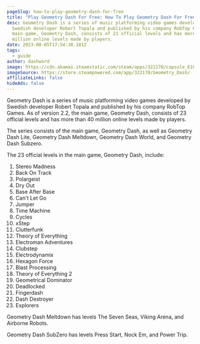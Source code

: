 ```yaml
---
pageSlug: how-to-play-geometry-dash-for-free
title: "Play Geometry Dash For Free: How To Play Geometry Dash For Free"
desc: Geometry Dash is a series of music platforming video games developed by
  Swedish developer Robert Topala and published by his company RobTop Games. The
  main game, Geometry Dash, consists of 21 official levels and has more than 40
  million online levels made by players.
date: 2023-08-05T17:54:30.181Z
tags:
  - guide
author: dashword
image: https://cdn.akamai.steamstatic.com/steam/apps/322170/capsule_616x353.jpg?t=1624472273
imageSource: https://store.steampowered.com/app/322170/Geometry_Dash/
affiliateLinks: false
hideAds: false
---
```

Geometry Dash is a series of music platforming video games developed by Swedish developer Robert Topala and published by his company RobTop Games. As of version 2.2, the main game, Geometry Dash, consists of 23 official levels and has more than 40 million online levels made by players.

The series consists of the main game, Geometry Dash, as well as Geometry Dash Lite, Geometry Dash Meltdown, Geometry Dash World, and Geometry Dash Subzero.

The 23 official levels in the main game, Geometry Dash, include:

1. Stereo Madness
2. Back On Track
3. Polargeist
4. Dry Out
5. Base After Base
6. Can't Let Go
7. Jumper
8. Time Machine
9. Cycles
10. xStep
11. Clutterfunk
12. Theory of Everything
13. Electroman Adventures
14. Clubstep
15. Electrodynamix
16. Hexagon Force
17. Blast Processing
18. Theory of Everything 2
19. Geometrical Dominator
20. Deadlocked
21. Fingerdash
22. Dash Destroyer
23. Explorers

Geometry Dash Meltdown has levels The Seven Seas, Viking Arena, and Airborne Robots.

Geometry Dash SubZero has levels Press Start, Nock Em, and Power Trip.